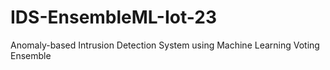 # IDS-EnsembleML-Iot-23
Anomaly-based Intrusion Detection System using Machine Learning Voting Ensemble 
